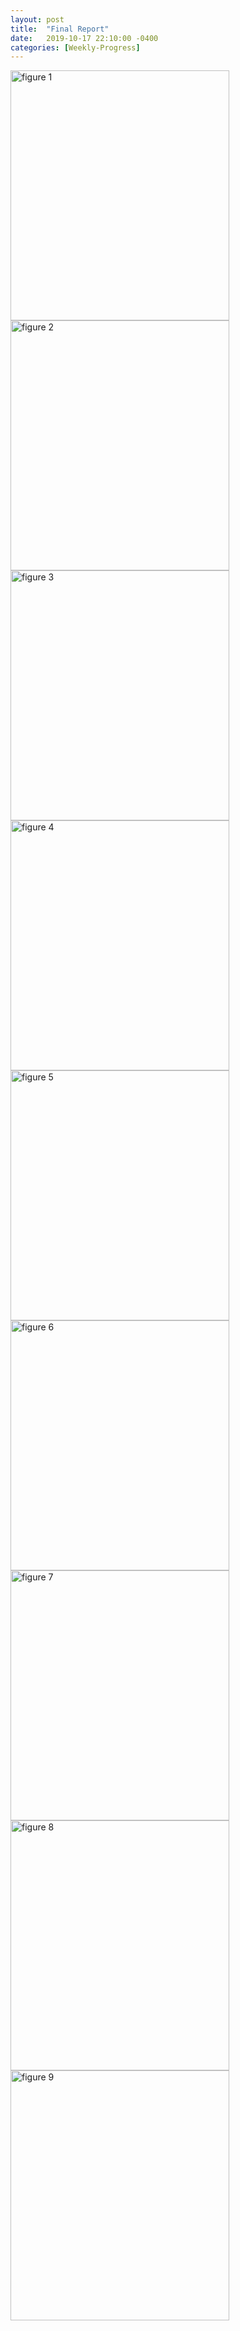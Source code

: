 ```yaml
---
layout: post
title:  "Final Report"
date:   2019-10-17 22:10:00 -0400
categories: [Weekly-Progress]
---
```


<img src="/12740teamAF/assets/figure_1.png" alt="figure 1" width="350" height="400">

<img src="/12740teamAF/assets/figure_2.png" alt="figure 2" width="350" height="400">

<img src="/12740teamAF/assets/figure_3.png" alt="figure 3" width="350" height="400">

<img src="/12740teamAF/assets/figure_4.jpg" alt="figure 4" width="350" height="400">

<img src="/12740teamAF/assets/figure_5.jpg" alt="figure 5" width="350" height="400">

<img src="/12740teamAF/assets/figure_6.jpg" alt="figure 6" width="350" height="400">

<img src="/12740teamAF/assets/figure_7.png" alt="figure 7" width="350" height="400">

<img src="/12740teamAF/assets/figure_8.jpg" alt="figure 8" width="350" height="400">

<img src="/12740teamAF/assets/figure_9.png" alt="figure 9" width="350" height="400">
